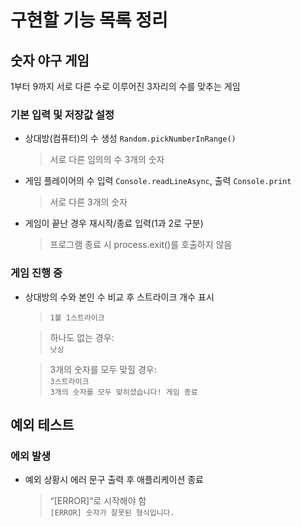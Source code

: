 # 구현할 기능 목록 정리

## 숫자 야구 게임

1부터 9까지 서로 다른 수로 이루어진 3자리의 수를 맞추는 게임

### 기본 입력 및 저장값 설정

- 상대방(컴퓨터)의 수 생성 `Random.pickNumberInRange()`
  > 서로 다른 임의의 수 3개의 숫자
- 게임 플레이어의 수 입력 `Console.readLineAsync`, 출력 `Console.print`
  > 서로 다른 3개의 숫자
- 게임이 끝난 경우 재시작/종료 입력(1과 2로 구분)
  > 프로그램 종료 시 process.exit()를 호출하지 않음

### 게임 진행 중

- 상대방의 수와 본인 수 비교 후 스트라이크 개수 표시

  > `1볼 1스트라이크` <br>

  > 하나도 없는 경우:<br> `낫싱`<br>

  > 3개의 숫자를 모두 맞힐 경우:<br> `3스트라이크` <br> `3개의 숫자를 모두 맞히셨습니다! 게임 종료`

## 예외 테스트

### 에외 발생

- 예외 상황시 에러 문구 출력 후 애플리케이션 종료
  > “[ERROR]“로 시작해야 함 <br> `[ERROR] 숫자가 잘못된 형식입니다.`
